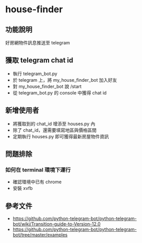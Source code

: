 # house-finder
## 功能說明
好房網物件訊息推送至 telegram

## 獲取 telegram chat id

- 執行 telegram_bot.py
- 於 telegram 上，將 my_house_finder_bot 加入好友
- 對 my_house_finder_bot 說 /start
- 從 telegram_bot.py 的 console 中獲得 chat id

## 新增使用者

- 將獲取到的 chat_id 增添至 houses.py 內
- 除了 chat_id，還需要填寫地區與價格區間
- 定期執行 houses.py 即可獲得最新房屋物件資訊

## 問題排除

### 如何在 terminal 環境下運行
- 確認環境中已有 chrome
- 安裝 xvfb


## 參考文件

- https://github.com/python-telegram-bot/python-telegram-bot/wiki/Transition-guide-to-Version-12.0
- https://github.com/python-telegram-bot/python-telegram-bot/tree/master/examples





